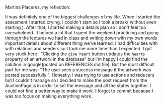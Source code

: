Martina Placeres, my reflection:

It was definitely one of the biggest challenges of my life. When I started the assesment I started crying, I couldn't start so I took a break( without even starting ). After that, I started making a details plan so I don't feel too overwhelmed. It helped a lot that I spent the weekend practicing and going through the lectures we had in class and writing down with my own words important details about different thing we've learned. I had difficulties with with relations and seeders so I took me more time than I expected.
I got very stuck here : "Clicking the `give heart` button updates the `hearts` property of an artwork in the database" but I'm happy I could find the solution in google(posted on REFERENCES.md file). But the most difficult part for me was: "The user sees a success message if the artwork was posted successfully ". Honestly, I was trying to use actions and reducers but I couldn't manage so I decided to make the post request from the AuctionPage.js in order to set the message and all the states together. I could not find a better way to make it work.
I forgot to commit because I was too focus on making everything work.

